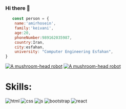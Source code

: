 ### Hi there 👋

```javascript
   const person = {
    name:'amirhosein',
    family:'keivani',
    age:20,
    phoneNumber:989162035987,
    country:Iran,
    city:esfahan,
    university: "Computer Engineering Esfahan",
}
```
[![A mushroom-head robot](https://img.shields.io/badge/Codepen-000000?style=for-the-badge&logo=codepen&logoColor=white)](https://codepen.io/Amirkvni)
[![A mushroom-head robot](https://img.shields.io/badge/Instagram-E4405F?style=for-the-badge&logo=instagram&logoColor=white)](https://www.instagram.com/amirkvni?igsh=NzVobWo0OGw4ZmJs)
# Skills:
![html](https://img.shields.io/badge/HTML-239120?style=for-the-badge&logo=html5&logoColor=white)
![css](https://img.shields.io/badge/CSS-239120?&style=for-the-badge&logo=css3&logoColor=white)
![js](https://img.shields.io/badge/JavaScript-F7DF1E?style=for-the-badge&logo=javascript&logoColor=black)
![bootstrap](https://img.shields.io/badge/Bootstrap-563D7C?style=for-the-badge&logo=bootstrap&logoColor=white)
![react](https://img.shields.io/badge/React-20232A?style=for-the-badge&logo=react&logoColor=61DAFB)

